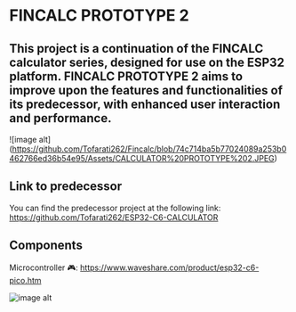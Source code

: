 # FINCALC PROTOTYPE 2
## This project is a continuation of the FINCALC calculator series, designed for use on the ESP32 platform. FINCALC PROTOTYPE 2 aims to improve upon the features and functionalities of its predecessor, with enhanced user interaction and performance.
![image alt] (https://github.com/Tofarati262/Fincalc/blob/74c714ba5b77024089a253b0462766ed36b54e95/Assets/CALCULATOR%20PROTOTYPE%202.JPEG)

## Link to predecessor
You can find the predecessor project at the following link: https://github.com/Tofarati262/ESP32-C6-CALCULATOR

## Components
Microcontroller 🎮: https://www.waveshare.com/product/esp32-c6-pico.htm



![image alt](https://github.com/Tofarati262/Fincalc/blob/c18223d3eae03410638fed457488fdb5f455bbf0/Assets/Screenshot%202025-02-16%20231415.jpg)
